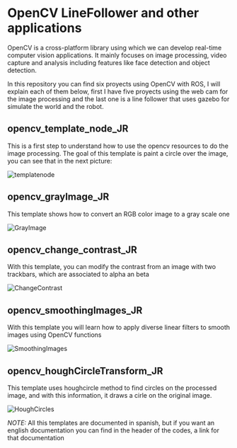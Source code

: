 # OpenCV LineFollower and other applications
OpenCV is a cross-platform library using which we can develop real-time computer vision applications. It mainly focuses on image processing, video capture and analysis including features like face detection and object detection.

In this repository you can find six proyects using OpenCV with ROS, I will explain each of them below, first I have five proyects using the web cam for the image processing and the last one is a line follower that uses gazebo for simulate the world and the robot.

## opencv_template_node_JR
This is a first step to understand how to use the opencv resources to do the image processing. The goal of this template is paint a circle over the image, you can see that in the next picture:

![templatenode](https://user-images.githubusercontent.com/84452263/120122043-0afe5180-c16c-11eb-840a-8902c7966d8f.jpg)

## opencv_grayImage_JR

This template shows how to convert an RGB color image to a gray scale one

![GrayImage](https://user-images.githubusercontent.com/84452263/120122281-6da41d00-c16d-11eb-8c3b-2091096f743b.jpg)

## opencv_change_contrast_JR

With this template, you can modify the contrast from an image with two trackbars, which are associated to alpha an beta

![ChangeContrast](https://user-images.githubusercontent.com/84452263/120122282-6ed54a00-c16d-11eb-879b-ec8f22939ea2.jpg)

## opencv_smoothingImages_JR

With this template you will learn how to apply diverse linear filters to smooth images using OpenCV functions

![SmoothingImages](https://user-images.githubusercontent.com/84452263/120122284-6ed54a00-c16d-11eb-976a-440e2daee6f5.jpg)


## opencv_houghCircleTransform_JR

This template uses houghcircle method to find circles on the processed image, and with this information, it draws a cirle on the original image.

![HoughCircles](https://user-images.githubusercontent.com/84452263/120122285-6f6de080-c16d-11eb-8b41-6ceb9baacb55.jpg)

*NOTE:* All this templates are documented in spanish, but if you want an english documentation you can find in the header of the codes, a link for that documentation
